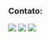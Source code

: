### Contato:

<div>
<a href="discordapp.com/users/186968868013473792" target="_blank"><img src="https://img.shields.io/badge/Discord-7289DA?style=for-the-badge&logo=discord&logoColor=white"></a>
<a href = "mailto:silviojraraujo@gmail.com"><img src="https://img.shields.io/badge/Gmail-D14836?style=for-the-badge&logo=gmail&logoColor=white" target="_blank](https://img.shields.io/badge/Gmail-D14836?style=for-the-badge&logo=gmail&logoColor=white"></a>
<a href="https://www.linkedin.com/in/s1lviuz/" target="_blank"><img src="https://img.shields.io/badge/-LinkedIn-%230077B5?style=for-the-badge&logo=linkedin&logoColor=white" target="_blank"></a>   
</div>
